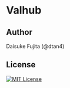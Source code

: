 # Valhub

## Author

Daisuke Fujita (@dtan4)

## License

[![MIT License](http://img.shields.io/badge/license-MIT-blue.svg?style=flat)](LICENSE)

